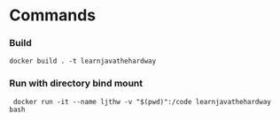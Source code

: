 # Commands

### Build
`docker build . -t learnjavathehardway`

### Run with directory bind mount 
` docker run -it --name ljthw -v "$(pwd)":/code learnjavathehardway bash`
